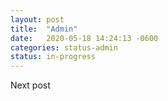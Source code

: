 ```yaml
---
layout: post
title:  "Admin"
date:   2020-05-18 14:24:13 -0600
categories: status-admin
status: in-progress
---
```


Next post
